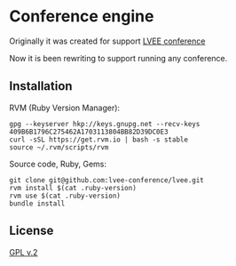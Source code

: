Conference engine
=========

Originally it was created for support [LVEE conference](http://lvee.org)

Now it is been rewriting to support running any conference.


Installation
------------

RVM (Ruby Version Manager):

    gpg --keyserver hkp://keys.gnupg.net --recv-keys 409B6B1796C275462A1703113804BB82D39DC0E3
    curl -sSL https://get.rvm.io | bash -s stable
    source ~/.rvm/scripts/rvm

Source code, Ruby, Gems:

    git clone git@github.com:lvee-conference/lvee.git
    rvm install $(cat .ruby-version)
    rvm use $(cat .ruby-version)
    bundle install


License
------------

[GPL v.2](https://travis-ci.org/che/magenete)
